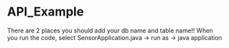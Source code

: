# API_Example
There are 2 places you should add your db name and table name!! 
When you run the code, select SensorApplication.java -> run as -> java application 
